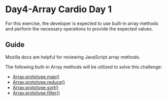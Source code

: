 # Day4-Array Cardio Day 1

For this exercise, the developer is expected to use built-in array methods and perform the necessary operations to provide the expected values.

## Guide

Mozilla docs are helpful for reviewing JavaScript array methods.

The following built-in Array methods will be utilized to solve this challenge:
- [Array.prototype.map()](https://developer.mozilla.org/en-US/docs/Web/JavaScript/Reference/Global_Objects/Array/map)
- [Array.prototype.reduce()](https://developer.mozilla.org/en-US/docs/Web/JavaScript/Reference/Global_Objects/Array/Reduce)
- [Array.prototype.sort()](https://developer.mozilla.org/en-US/docs/Web/JavaScript/Reference/Global_Objects/Array/Sort)
- [Array.prototype.filter()](https://developer.mozilla.org/en-US/docs/Web/JavaScript/Reference/Global_Objects/Array/Filter)
